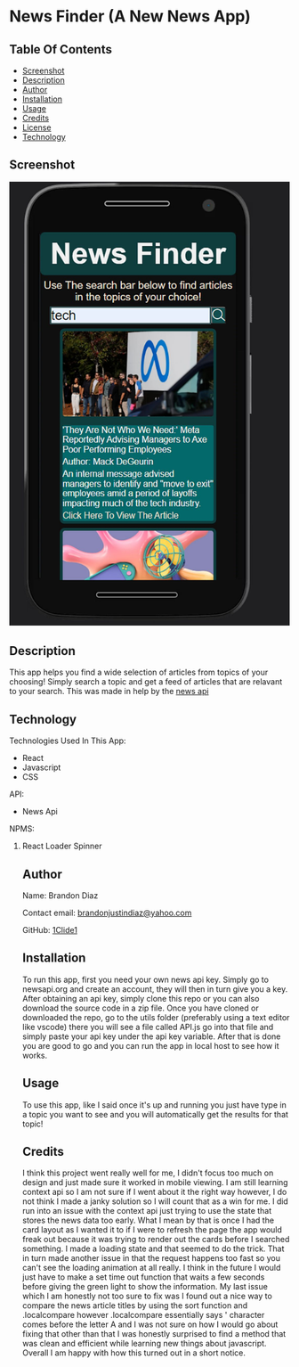 # News Finder (A New News App)

## Table Of Contents

- [Screenshot](#Screenshot)
- [Description](#Description)
- [Author](#Author)
- [Installation](#Installation)
- [Usage](#Usage)
- [Credits](#Credits)
- [License](#License)
- [Technology](#Technology)

## Screenshot
![News-Finder-Screenshot](images/news-finder-screenshot.jpg)

## Description

This app helps you find a wide selection of articles from topics of your choosing! Simply search a topic and get a feed of articles that are relavant to your search. This was made in help by the [news api](https://newsapi.org)

## Technology

Technologies Used In This App:

<ul>
<li>React</li>
<li>Javascript</li>
<li>CSS</li>
</ul>  
API: 
<ul>
<li>News Api</li>
</ul> 
NPMS: 
<ol>
<li>React Loader Spinner</li>
</ul> 
  
## Author
  
Name: Brandon Diaz
  
Contact email: brandonjustindiaz@yahoo.com
  
GitHub: [1Clide1](https://github.com/1Clide1)

## Installation

To run this app, first you need your own news api key. Simply go to newsapi.org and create an account, they will then in turn give you a key. After obtaining an api key, simply clone this repo or you can also download the source code in a zip file. Once you have cloned or downloaded the repo, go to the utils folder (preferably using a text editor like vscode) there you will see a file called API.js go into that file and simply paste your api key under the api key variable. After that is done you are good to go and you can run the app in local host to see how it works.

## Usage

To use this app, like I said once it's up and running you just have type in a topic you want to see and you will automatically get the results for that topic!

## Credits

I think this project went really well for me, I didn't focus too much on design and just made sure it worked in mobile viewing. I am still learning context api so I am not sure if I went about it the right way however, I do not think I made a janky solution so I will count that as a win for me. I did run into an issue with the context api just trying to use the state that stores the news data too early. What I mean by that is once I had the card layout as I wanted it to if I were to refresh the page the app would freak out because it was trying to render out the cards before I searched something. I made a loading state and that seemed to do the trick. That in turn made another issue in that the request happens too fast so you can't see the loading animation at all really. I think in the future I would just have to make a set time out function that waits a few seconds before giving the green light to show the information. My last issue which I am honestly not too sure to fix was I found out a nice way to compare the news article titles by using the sort function and .localcompare however .localcompare essentially says ' character comes before the letter A and I was not sure on how I would go about fixing that other than that I was honestly surprised to find a method that was clean and efficient while learning new things about javascript. Overall I am happy with how this turned out in a short notice.
